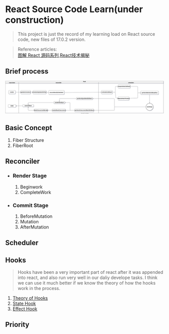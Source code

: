 # React Source Code Learn(under construction)
> This project is just the record of my learning load on React source code, new files of 17.0.2 version.

> Reference articles:  
>[图解 React 源码系列](https://7kms.github.io/react-illustration-series/),[React技术揭秘](https://react.iamkasong.com/)
## Brief process 
  ![flow](./asserts/imgs/flow.svg)

## Basic Concept
   1. Fiber Structure
   2. FiberRoot
## Reconciler
   - ### Render Stage
      1. Beginwork
      2. CompleteWork 
   - ### Commit Stage
      1. BeforeMutation
      2. Mutation
      3. AfterMutation
## Scheduler
## Hooks
>Hooks have been a very important part of react after it was appended into react, and also run very well in our daliy develope tasks. I think we can use it much better if we know the theory of how the hooks work in the process.

   1. [Theory of Hooks](doc/HOOKS/theoryOfHooks.md)
   2. [State Hook](./doc/HOOKS/useState.md)
   3. [Effect Hook](doc/HOOKS/useEffect_useLayoutEffect.md)
## Priority